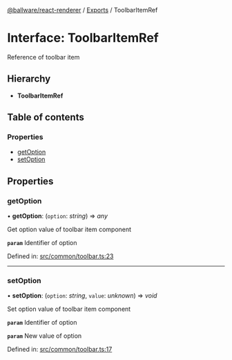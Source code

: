 [@ballware/react-renderer](../README.md) / [Exports](../modules.md) / ToolbarItemRef

# Interface: ToolbarItemRef

Reference of toolbar item

## Hierarchy

* **ToolbarItemRef**

## Table of contents

### Properties

- [getOption](toolbaritemref.md#getoption)
- [setOption](toolbaritemref.md#setoption)

## Properties

### getOption

• **getOption**: (`option`: *string*) => *any*

Get option value of toolbar item component

**`param`** Identifier of option

Defined in: [src/common/toolbar.ts:23](https://github.com/frankball/ballware-react-renderer/blob/625dfe5/src/common/toolbar.ts#L23)

___

### setOption

• **setOption**: (`option`: *string*, `value`: *unknown*) => *void*

Set option value of toolbar item component

**`param`** Identifier of option

**`param`** New value of option

Defined in: [src/common/toolbar.ts:17](https://github.com/frankball/ballware-react-renderer/blob/625dfe5/src/common/toolbar.ts#L17)
